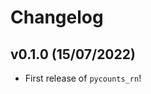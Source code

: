 # Changelog

<!--next-version-placeholder-->

## v0.1.0 (15/07/2022)

- First release of `pycounts_rn`!